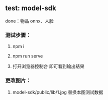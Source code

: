 ## test: model-sdk
done：物品 onnx、人脸


### 测试步骤：

1. npm i

2. npm run serve

3. 打开浏览器控制台 即可看到输出结果

### 更改图片：

1. model-sdk/public/lib/1.jpg 替换本图测试数据